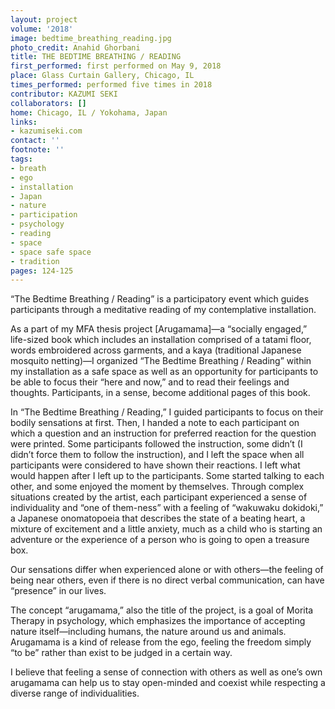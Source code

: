 ```yaml
---
layout: project
volume: '2018'
image: bedtime_breathing_reading.jpg
photo_credit: Anahid Ghorbani
title: THE BEDTIME BREATHING / READING
first_performed: first performed on May 9, 2018
place: Glass Curtain Gallery, Chicago, IL
times_performed: performed five times in 2018
contributor: KAZUMI SEKI
collaborators: []
home: Chicago, IL / Yokohama, Japan
links:
- kazumiseki.com
contact: ''
footnote: ''
tags:
- breath
- ego
- installation
- Japan
- nature
- participation
- psychology
- reading
- space
- space safe space
- tradition
pages: 124-125
---
```




“The Bedtime Breathing / Reading” is a participatory event which guides participants through a meditative reading of my contemplative installation.

As a part of my MFA thesis project [Arugamama]—a “socially engaged,” life-sized book which includes an installation comprised of a tatami floor, words embroidered across garments, and a kaya (traditional Japanese mosquito netting)—I organized “The Bedtime Breathing / Reading” within my installation as a safe space as well as an opportunity for participants to be able to focus their “here and now,” and to read their feelings and thoughts. Participants, in a sense, become additional pages of this book.

In “The Bedtime Breathing / Reading,” I guided participants to focus on their bodily sensations at first. Then, I handed a note to each participant on which a question and an instruction for preferred reaction for the question were printed. Some participants followed the instruction, some didn’t (I didn’t force them to follow the instruction), and I left the space when all participants were considered to have shown their reactions. I left what would happen after I left up to the participants. Some started talking to each other, and some enjoyed the moment by themselves. Through complex situations created by the artist, each participant experienced a sense of individuality and “one of them-ness” with a feeling of “wakuwaku dokidoki,” a Japanese onomatopoeia that describes the state of a beating heart, a mixture of excitement and a little anxiety, much as a child who is starting an adventure or the experience of a person who is going to open a treasure box.

Our sensations differ when experienced alone or with others—the feeling of being near others, even if there is no direct verbal communication, can have “presence” in our lives.

The concept “arugamama,” also the title of the project, is a goal of Morita Therapy in psychology, which emphasizes the importance of accepting nature itself—including humans, the nature around us and animals. Arugamama is a kind of release from the ego, feeling the freedom simply “to be” rather than exist to be judged in a certain way.

I believe that feeling a sense of connection with others as well as one’s own arugamama can help us to stay open-minded and coexist while respecting a diverse range of individualities.
